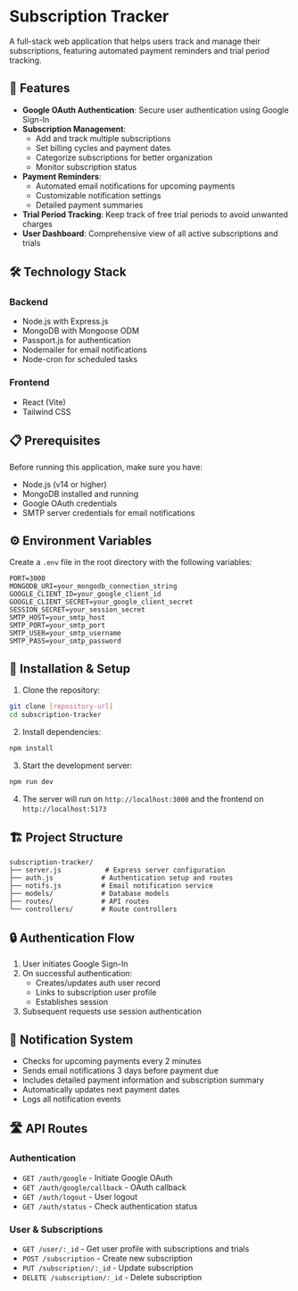 # Subscription Tracker

A full-stack web application that helps users track and manage their subscriptions, featuring automated payment reminders and trial period tracking.

## 🌟 Features

- **Google OAuth Authentication**: Secure user authentication using Google Sign-In
- **Subscription Management**:
  - Add and track multiple subscriptions
  - Set billing cycles and payment dates
  - Categorize subscriptions for better organization
  - Monitor subscription status
- **Payment Reminders**:
  - Automated email notifications for upcoming payments
  - Customizable notification settings
  - Detailed payment summaries
- **Trial Period Tracking**: Keep track of free trial periods to avoid unwanted charges
- **User Dashboard**: Comprehensive view of all active subscriptions and trials

## 🛠️ Technology Stack

### Backend

- Node.js with Express.js
- MongoDB with Mongoose ODM
- Passport.js for authentication
- Nodemailer for email notifications
- Node-cron for scheduled tasks

### Frontend

- React (Vite)
- Tailwind CSS

## 📋 Prerequisites

Before running this application, make sure you have:

- Node.js (v14 or higher)
- MongoDB installed and running
- Google OAuth credentials
- SMTP server credentials for email notifications

## ⚙️ Environment Variables

Create a `.env` file in the root directory with the following variables:

```
PORT=3000
MONGODB_URI=your_mongodb_connection_string
GOOGLE_CLIENT_ID=your_google_client_id
GOOGLE_CLIENT_SECRET=your_google_client_secret
SESSION_SECRET=your_session_secret
SMTP_HOST=your_smtp_host
SMTP_PORT=your_smtp_port
SMTP_USER=your_smtp_username
SMTP_PASS=your_smtp_password
```

## 🚀 Installation & Setup

1. Clone the repository:

```bash
git clone [repository-url]
cd subscription-tracker
```

2. Install dependencies:

```bash
npm install
```

3. Start the development server:

```bash
npm run dev
```

4. The server will run on `http://localhost:3000` and the frontend on `http://localhost:5173`

## 🏗️ Project Structure

```
subscription-tracker/
├── server.js           # Express server configuration
├── auth.js            # Authentication setup and routes
├── notifs.js          # Email notification service
├── models/            # Database models
├── routes/            # API routes
└── controllers/       # Route controllers
```

## 🔒 Authentication Flow

1. User initiates Google Sign-In
2. On successful authentication:
   - Creates/updates auth user record
   - Links to subscription user profile
   - Establishes session
3. Subsequent requests use session authentication

## 📨 Notification System

- Checks for upcoming payments every 2 minutes
- Sends email notifications 3 days before payment due
- Includes detailed payment information and subscription summary
- Automatically updates next payment dates
- Logs all notification events

## 🛣️ API Routes

### Authentication

- `GET /auth/google` - Initiate Google OAuth
- `GET /auth/google/callback` - OAuth callback
- `GET /auth/logout` - User logout
- `GET /auth/status` - Check authentication status

### User & Subscriptions

- `GET /user/:_id` - Get user profile with subscriptions and trials
- `POST /subscription` - Create new subscription
- `PUT /subscription/:_id` - Update subscription
- `DELETE /subscription/:_id` - Delete subscription
